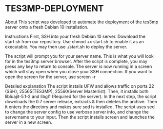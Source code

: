 # TES3MP-DEPLOYMENT
About
This script was developed to automate the deployment of the tes3mp server onto a fresh Debian 10 installation. 

Instructions
First, SSH into your fresh Debian 10 server.
Download the start.sh from our repository. 
Use chmod +x start.sh to enable it as an executable.
You may then use ./start.sh to deploy the server.

The script will prompt you for your server name. This is what you will look for in the tes3mp server browser.
After the script is complete, you may press any key to return to console. The server is now running in a screen which will stay open when you close your SSH connection. 
If you want to open the screen for the server, use screen -r

Detailed explanation
The script installs UFW and allows traffic on ports 22 (SSH), 25565(TES3MP), 25560(Server Masterlist).
Then, it installs both libluajit-5.1-2 and libgl1 (Required for the server).
In the next step, the script downloads the 0.7 server release, extracts & then deletes the archive. Then it enters the directory and makes sure sed is installed.
The script uses sed to change the server config to use verbose server info, and change the servername to your input.
Then the script installs screen and launches the server in a new screen. 
